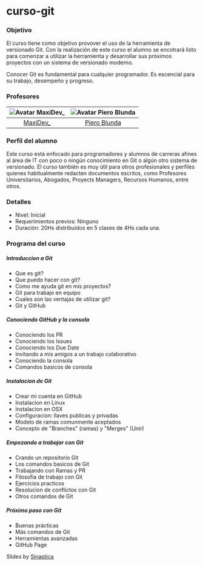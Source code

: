 # curso-git

### Objetivo

El curso tiene como objetivo provover el uso de la herramienta de versionado Git. Con la realización de este curso el alumno se encotrará listo para comenzar a utilizar la herramienta y desarrollar sus próximos proyectos con un sistema de versionado moderno.

Conocer Git es fundamental para cualquier programador. Es escencial para su trabajo, desempeño y progreso.

### Profesores

| ![Avatar MaxiDev_](https://avatars2.githubusercontent.com/u/5783552?v=3&s=460) | ![Avatar Piero Blunda](https://avatars0.githubusercontent.com/u/5834891?v=3&s=460) |
|:--:      |:--: |
|[MaxiDev_](https://keybase.io/maxidev)|[Piero Blunda](https://pieroblunda.github.io/)|

### Perfil del alumno

Este curso está enfocado para programadores y alumnos de carreras afines al área de IT con poco o ningún conocimiento en Git o algún otro sistema de versionado. El curso también es muy útil para otros profesionales y perfiles quienes habitualmente redacten documentos escritos, como Profesores Universitarios, Abogados, Proyects Managers, Recursos Humanos, entre otros.

### Detalles

* Nivel: Inicial
* Requerimientos previos: Ninguno
* Duración: 20Hs distribuidos en 5 clases de 4Hs cada una.

### Programa del curso

##### Introduccion a Git
* Que es git?
* Que puedo hacer con git?
* Como me ayuda git en mis proyectos?
* Git para trabajo en equipo
* Cuales son las ventajas de utilizar git?
* Git y GitHub

##### Conociendo GitHub y la consola 
* Conociendo los PR
* Conociendo los  Issues
* Conociendo los Due Date
* Invitando a mis amigos a un trabajo colaborativo
* Conociendo la consola
* Comandos basicos de consola

##### Instalacion de Git
* Crear mi cuenta en GitHub
* Instalacion en Linux
* Instalacion en OSX
* Configuracion: llaves publicas y privadas
* Modelo de ramas comunmente aceptados
* Concepto de "Branches" (ramas) y "Merges" (Unir)

##### Empezando a trabajar con Git
* Crando un repositorio Git
* Los comandos basicos de Git
* Trabajando con Ramas y PR
* Filosofia de trabajo con Git
* Ejercicios practicos	
* Resolucion de conflictos con Git
* Otros comandos de Git

##### Próximo paso con Git

* Buenas prácticas
* Más comandos de Git
* Herramientas avanzadas
* GitHub Page

Slides by [Sinaptica](https://sinaptica.io/)